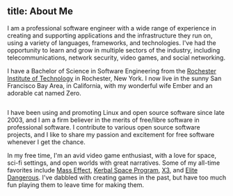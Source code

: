 title: About Me
---
I am a professional software engineer with a wide range of experience in
creating and supporting applications and the infrastructure they run on, using
a variety of languages, frameworks, and technologies.  I've had the opportunity
to learn and grow in multiple sectors of the industry, including
telecommunications, network security, video games, and social networking.

I have a Bachelor of Science in Software Engineering from the
[Rochester Institute of Technology][rit] in Rochester, New York.
I now live in the sunny San Francisco Bay Area, in California, with my wonderful
wife Ember and an adorable cat named Zero.

<div class="thumbnails">
  <a href="/media/portrait.jpg">
   <img alt="" src="/media/portrait.jpg" />
  </a>
</div>

I have been using and promoting Linux and open source software since late 2003,
and I am a firm believer in the merits of free/libre software in professional
software. I contribute to various open source software projects, and I like to
share my passion and excitement for free software whenever I get the chance.

In my free time, I'm an avid video game enthusiast, with a love for space, sci-fi
settings, and open worlds with great narratives.  Some of my all-time favorites
include [Mass Effect][], [Kerbal Space Program][], [X3][], and
[Elite Dangerous][].  I've dabbled with creating games in the past, but have too
much fun playing them to leave time for making them.

[rit]: http://www.rit.edu
[Mass Effect]: http://masseffect.wikia.com/wiki/Mass_Effect
[X3]: http://www.egosoft.com/games/x3ap/info_en.php
[Kerbal Space Program]: https://kerbalspaceprogram.com/
[Elite Dangerous]: http://www.elitedangerous.com/

